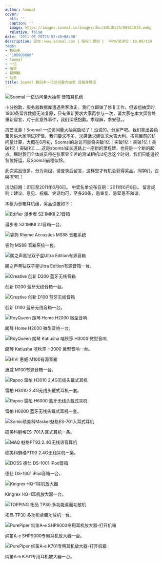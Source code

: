 ```yaml
---
author: Soomal
cover:
  alt: ''
  caption: ''
  image: https://images.soomal.cc/images/doc/20110525/00011030.webp
  relative: false
date: '2011-05-28T23:53:45+08:00'
description: 源自：www.soomal.com | 版权：原创 |  平均/总评分：10.00/150
tags:
- 数码多
- '100000000'
- Soomal
- 一亿
- 抽奖
- 新闻稿
- 站务
title: Soomal 数码多一亿访问量大抽奖 音箱耳机组
---
```


![Soomal 一亿访问量大抽奖 音箱耳机组](https://images.soomal.cc/images/doc/20110525/00011030.webp)



十分抱歉，服务器数据库遭遇黑客攻击，我们立即做了修复工作，但该组抽奖的1900条留言数据无法复原，只有重新要求大家再参与一次，请大家在本文留言处重新留言，对于此意外事件，我们深感抱歉。求理解，求安慰。。



抗芒北鼻！Soomal 一亿访问量大抽奖启动了！没说的，分家产吧。我们拿出各色宝贝供大家测试RP值，我们要求不多，求笑话求建议求大吉大利。按照目前的访问量计算，大概在6月初，Soomal的总访问量将突破1亿！突破1亿！突破1亿！突破1亿！突破1亿……这是soomal成长道路上一座新的里程碑，也将是一个新的起点。届时我们全体成员将在张家界辛苦的测试相机以纪念这个时刻，我们只能遥祝各位好运，及Soomal前程似锦。



此次奖品很多，分为两组，请登录后留言，这样您才有机会获得奖品。同学们，召唤RP吧！



活动日期：即日至2011年6月6日。
中奖名单公布日期：2011年6月8日。
留言规则：建议、意见、祝福、笑话均可，至多20条，忌重复、忌荤忌不和谐。



本组为音箱耳机组，奖品设置如下：



![Edifier 漫步者 S2.1MKII 2.1音箱](https://images.soomal.cc/images/doc/20110525/00011029.webp)



漫步者 S2.1MKII 2.1音箱一台。



![睿韵 Rhyme Acoustics MS88 音箱系统](https://images.soomal.cc/images/doc/20101017/00007723.webp)



睿韵 MS88 音箱系统一套。



![鹂之声黑钻双子星Ultra Edition有源音箱](https://images.soomal.cc/images/doc/20101219/00008768.webp)



鹂之声黑钻双子星Ultra Edition有源音箱一台。



![Creative 创新 D200 蓝牙无线音箱](https://images.soomal.cc/images/doc/20101108/00008066.webp)



创新 D200 蓝牙无线音箱一台。



![Creative 创新 D100 蓝牙无线音箱](https://images.soomal.cc/images/doc/20101224/00008873.webp)



创新 D100 蓝牙无线音箱一台。



![RoyQueen 朗琴 Home H2000 微型音响](https://images.soomal.cc/images/doc/20110218/00009298.webp)



朗琴 Home H2000 微型音响一台。



![RoyQueen 朗琴 Katiusha 喀秋莎 H3000 微型音响](https://images.soomal.cc/images/doc/20110522/00010977.webp)



朗琴 Katiusha 喀秋莎 H3000 微型音响一台。



![HIVI 惠威 M100有源音箱](https://images.soomal.cc/images/doc/20101108/00008087.webp)



惠威 M100有源音箱一台。



![Rapoo 雷柏 H3010 2.4G无线头戴式耳机](https://images.soomal.cc/images/doc/20110115/00009098.webp)



雷柏 H3010 2.4G无线头戴式耳机一套。



![Rapoo 雷柏 H6000 蓝牙无线头戴式耳机](https://images.soomal.cc/images/doc/20110301/00009422.webp)



雷柏 H6000 蓝牙无线头戴式耳机一套。



![Somic硕美科Masker魅格ES-701入耳式耳机](https://images.soomal.cc/images/doc/20101105/00007993.webp)



硕美科魅格ES-701入耳式耳机一条。



![MAQ 魅格PT93 2.4G无线语音耳机](https://images.soomal.cc/images/doc/20101209/00008632.webp)



硕美科魅格PT93 2.4G无线耳机一条。



![DOSS 德仕 DS-1001 iPod音箱](https://images.soomal.cc/images/doc/20100911/00007161.webp)



德仕 DS-1001 iPod音箱一台。



![Kingrex HQ-1耳机放大器](https://images.soomal.cc/images/doc/20110111/00009064.webp)



Kingrex HQ-1耳机放大器一台。



![TOPPING 拓品 TP30 多功能桌面功放机](https://images.soomal.cc/images/doc/20101019/00007765.webp)



拓品 TP30 多功能桌面功放机一台。



![PurePiper 纯笛A-e SHP9000专用耳机放大器-打开机箱](https://images.soomal.cc/images/doc/20110326/00009869.webp)



纯笛A-e SHP9000专用耳机放大器一台。



![PurePiper 纯笛A-e K701专用耳机放大器-打开机箱](https://images.soomal.cc/images/doc/20110316/00009657.webp)



纯笛A-e K701专用耳机放大器一台。